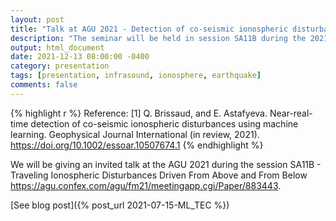 ```yaml
---
layout: post
title: "Talk at AGU 2021 - Detection of co-seismic ionospheric disturbances in near-real-time by using machine learning"
description: "The seminar will be held in session SA11B during the 2021 American Geophysical Union conference in New Orleans"
output: html_document
date: 2021-12-13 08:00:00 -0400
category: presentation
tags: [presentation, infrasound, ionosphere, earthquake]
comments: false
---
```


{% highlight r %}
Reference:
[1] Q. Brissaud, and E. Astafyeva. Near-real-time detection of co-seismic ionospheric disturbances using machine learning. Geophysical Journal International (in review, 2021).
https://doi.org/10.1002/essoar.10507674.1
{% endhighlight %}

We will be giving an invited talk at the AGU 2021 during the session SA11B - Traveling Ionospheric Disturbances Driven From Above and From Below <https://agu.confex.com/agu/fm21/meetingapp.cgi/Paper/883443>.

[See blog post]({% post_url 2021-07-15-ML_TEC %})